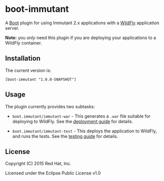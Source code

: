 # boot-immutant

A [Boot](http://boot-clj.com/) plugin for using Immutant 2.x
applications with a [WildFly](http://wildfly.org/) application server.

**Note:** you *only* need this plugin if you are deploying your
applications to a WildFly container.

## Installation

The current version is:

    [boot-immutant "1.0.0-SNAPSHOT"]

## Usage

The plugin currently provides two subtasks:

* `boot.immutant/immutant-war` - This generates a `.war` file suitable
  for deploying to WildFly. See the
  [deployment guide](resources/deployment-guide.md) for details.

* `boot.immutant/immutant-test` - This deploys the application to WildFly, and
  runs the tests. See the [testing guide](resources/testing-guide.md)
  for details.

## License

Copyright (C) 2015 Red Hat, Inc.

Licensed under the Eclipse Public License v1.0
